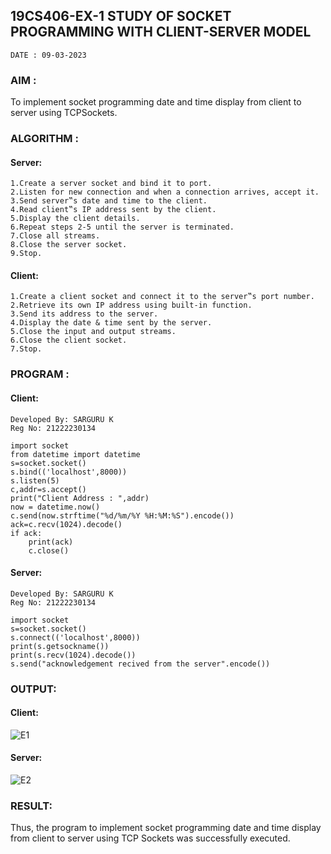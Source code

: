 ## 19CS406-EX-1 STUDY OF SOCKET PROGRAMMING WITH CLIENT-SERVER MODEL
~~~
DATE : 09-03-2023
~~~
### AIM :
To implement socket programming date and time display from client to server using TCPSockets.
### ALGORITHM :
#### Server:
```
1.Create a server socket and bind it to port.
2.Listen for new connection and when a connection arrives, accept it.
3.Send server‟s date and time to the client.
4.Read client‟s IP address sent by the client.
5.Display the client details.
6.Repeat steps 2-5 until the server is terminated.
7.Close all streams.
8.Close the server socket.
9.Stop.
```
#### Client:
```
1.Create a client socket and connect it to the server‟s port number.
2.Retrieve its own IP address using built-in function.
3.Send its address to the server.
4.Display the date & time sent by the server.
5.Close the input and output streams.
6.Close the client socket.
7.Stop.
```
### PROGRAM :
#### Client:
```
Developed By: SARGURU K
Reg No: 21222230134
```
```
import socket
from datetime import datetime
s=socket.socket()
s.bind(('localhost',8000))
s.listen(5)
c,addr=s.accept()
print("Client Address : ",addr)
now = datetime.now()
c.send(now.strftime("%d/%m/%Y %H:%M:%S").encode())
ack=c.recv(1024).decode()
if ack:
    print(ack)
    c.close()
```
#### Server:
```
Developed By: SARGURU K
Reg No: 21222230134
```
```
import socket
s=socket.socket()
s.connect(('localhost',8000))
print(s.getsockname())
print(s.recv(1024).decode())
s.send("acknowledgement recived from the server".encode())
```
### OUTPUT:
#### Client:
![E1](https://github.com/Pavan-Gv/19CS406-EX-1/assets/94827772/8d8eb110-1497-475f-beec-86c17530d95e)
#### Server:
![E2](https://github.com/Pavan-Gv/19CS406-EX-1/assets/94827772/63d1233f-326e-4313-956e-ee08d098658d)
### RESULT:
Thus, the program to implement socket programming date and time display from client to server using TCP Sockets was successfully executed.

